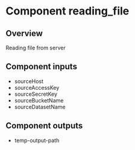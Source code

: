 # Component reading_file


## Overview


Reading file from server


## Component inputs
- sourceHost
- sourceAccessKey
- sourceSecretKey
- sourceBucketName
- sourceDatasetName


## Component outputs
- temp-output-path

